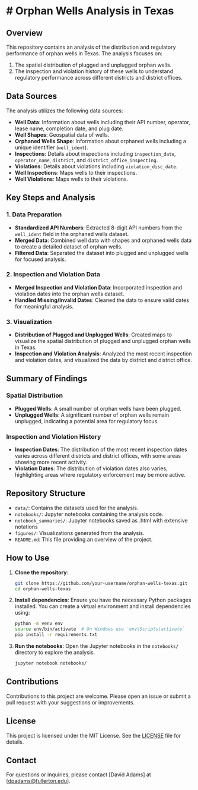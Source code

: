 # # Orphan Wells Analysis in Texas

## Overview

This repository contains an analysis of the distribution and regulatory performance of orphan wells in Texas. The analysis focuses on:

1. The spatial distribution of plugged and unplugged orphan wells.
2. The inspection and violation history of these wells to understand regulatory performance across different districts and district offices.

## Data Sources

The analysis utilizes the following data sources:

- **Well Data**: Information about wells including their API number, operator, lease name, completion date, and plug date.
- **Well Shapes**: Geospatial data of wells.
- **Orphaned Wells Shape**: Information about orphaned wells including a unique identifier (`well_ident`).
- **Inspections**: Details about inspections including `inspection_date`, `operator_name`, `district`, and `district_office_inspecting`.
- **Violations**: Details about violations including `violation_disc_date`.
- **Well Inspections**: Maps wells to their inspections.
- **Well Violations**: Maps wells to their violations.

## Key Steps and Analysis

### 1. Data Preparation

- **Standardized API Numbers**: Extracted 8-digit API numbers from the `well_ident` field in the orphaned wells dataset.
- **Merged Data**: Combined well data with shapes and orphaned wells data to create a detailed dataset of orphan wells.
- **Filtered Data**: Separated the dataset into plugged and unplugged wells for focused analysis.

### 2. Inspection and Violation Data

- **Merged Inspection and Violation Data**: Incorporated inspection and violation dates into the orphan wells dataset.
- **Handled Missing/Invalid Dates**: Cleaned the data to ensure valid dates for meaningful analysis.

### 3. Visualization

- **Distribution of Plugged and Unplugged Wells**: Created maps to visualize the spatial distribution of plugged and unplugged orphan wells in Texas.
- **Inspection and Violation Analysis**: Analyzed the most recent inspection and violation dates, and visualized the data by district and district office.

## Summary of Findings

### Spatial Distribution

- **Plugged Wells**: A small number of orphan wells have been plugged.
- **Unplugged Wells**: A significant number of orphan wells remain unplugged, indicating a potential area for regulatory focus.

### Inspection and Violation History

- **Inspection Dates**: The distribution of the most recent inspection dates varies across different districts and district offices, with some areas showing more recent activity.
- **Violation Dates**: The distribution of violation dates also varies, highlighting areas where regulatory enforcement may be more active.



## Repository Structure

- `data/`: Contains the datasets used for the analysis.
- `notebooks/`: Jupyter notebooks containing the analysis code.
- `notebook_summaries/`: Jupyter notebooks saved as .html with extensive notations
- `figures/`: Visualizations generated from the analysis.
- `README.md`: This file providing an overview of the project.

## How to Use

1. **Clone the repository**:
   
   ```sh
   git clone https://github.com/your-username/orphan-wells-texas.git
   cd orphan-wells-texas
   ```

2. **Install dependencies**:
    Ensure you have the necessary Python packages installed. You can create a virtual environment and install dependencies using:
   
   ```sh
   python -m venv env
   source env/bin/activate  # On Windows use `env\Scripts\activate`
   pip install -r requirements.txt
   ```

3. **Run the notebooks**:
    Open the Jupyter notebooks in the `notebooks/` directory to explore the analysis.
   
   ```sh
   jupyter notebook notebooks/
   ```

## Contributions

Contributions to this project are welcome. Please open an issue or submit a pull request with your suggestions or improvements.

## License

This project is licensed under the MIT License. See the [LICENSE](LICENSE) file for details.

## Contact

For questions or inquiries, please contact [David Adams] at [dpadams@fullerton.edu].